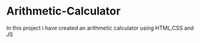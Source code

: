 # Arithmetic-Calculator
In this project i have created an arithmetic calculator using HTML,CSS and JS
